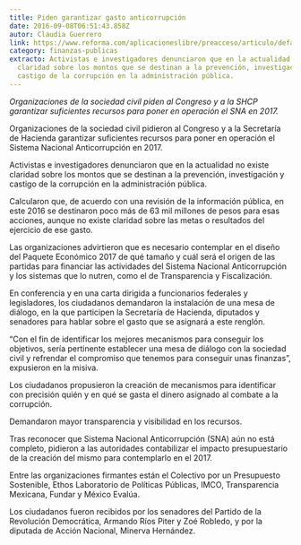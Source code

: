 ```yaml
---
title: Piden garantizar gasto anticorrupción
date: 2016-09-08T06:51:43.858Z
autor: Claudia Guerrero
link: https://www.reforma.com/aplicacioneslibre/preacceso/articulo/default.aspx?__rval=1&urlredirect=/aplicaciones/articulo/default.aspx?id=934832
category: finanzas-publicas
extracto: Activistas e investigadores denunciaron que en la actualidad no existe
  claridad sobre los montos que se destinan a la prevención, investigación y
  castigo de la corrupción en la administración pública.
---
```

*Organizaciones de la sociedad civil piden al Congreso y a la SHCP garantizar suficientes recursos para poner en operación el SNA en 2017.*

Organizaciones de la sociedad civil pidieron al Congreso y a la Secretaría de Hacienda garantizar suficientes recursos para poner en operación el Sistema Nacional Anticorrupción en 2017.

Activistas e investigadores denunciaron que en la actualidad no existe claridad sobre los montos que se destinan a la prevención, investigación y castigo de la corrupción en la administración pública.

Calcularon que, de acuerdo con una revisión de la información pública, en este 2016 se destinaron poco más de 63 mil millones de pesos para esas acciones, aunque no existe claridad sobre las metas o resultados del ejercicio de ese gasto.

Las organizaciones advirtieron que es necesario contemplar en el diseño del Paquete Económico 2017 de qué tamaño y cuál será el origen de las partidas para financiar las actividades del Sistema Nacional Anticorrupción y los sistemas que lo nutren, como el de Transparencia y Fiscalización.

En conferencia y en una carta dirigida a funcionarios federales y legisladores, los ciudadanos demandaron la instalación de una mesa de diálogo, en la que participen la Secretaría de Hacienda, diputados y senadores para hablar sobre el gasto que se asignará a este renglón.

“Con el fin de identificar los mejores mecanismos para conseguir los objetivos, sería pertinente establecer una mesa de diálogo con la sociedad civil y refrendar el compromiso que tenemos para conseguir unas finanzas”, expusieron en la misiva.

Los ciudadanos propusieron la creación de mecanismos para identificar con precisión quién y en qué se gasta el dinero asignado al combate a la corrupción.

Demandaron mayor transparencia y visibilidad en los recursos.

Tras reconocer que Sistema Nacional Anticorrupción (SNA) aún no está completo, pidieron a las autoridades contabilizar el impacto presupuestario de la creación del mismo para contemplarlo en el 2017.

Entre las organizaciones firmantes están el Colectivo por un Presupuesto Sostenible, Ethos Laboratorio de Políticas Públicas, IMCO, Transparencia Mexicana, Fundar y México Evalúa.

Los ciudadanos fueron recibidos por los senadores del Partido de la Revolución Democrática, Armando Ríos Piter y Zoé Robledo, y por la diputada de Acción Nacional, Minerva Hernández.
